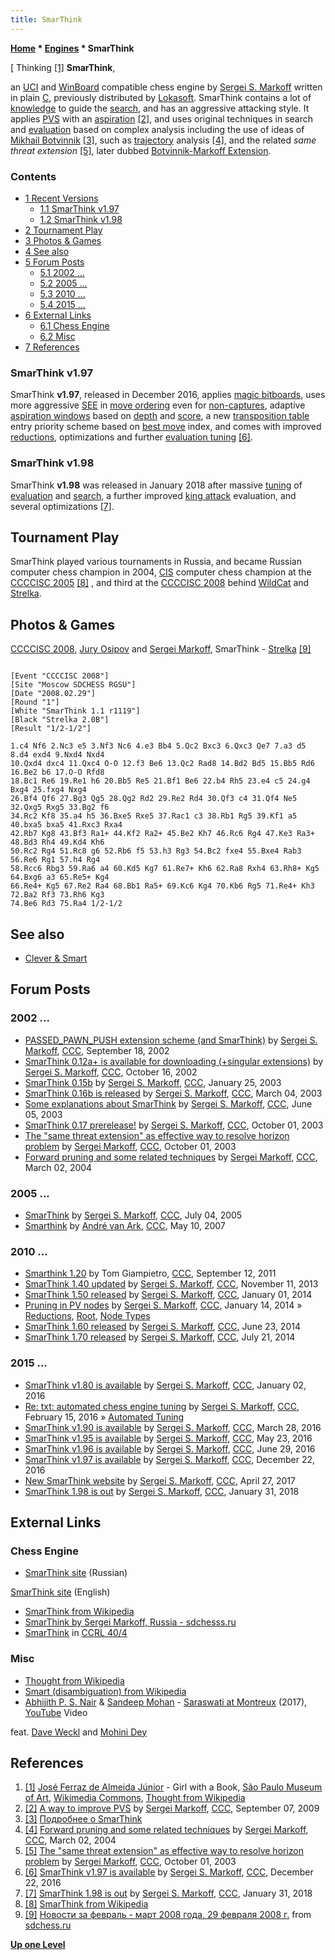 ```yaml
---
title: SmarThink
---
```

**[Home](Home "Home") \* [Engines](Engines "Engines") \* SmarThink**



[ Thinking <a id="cite-note-1" href="#cite-ref-1">[1]</a>
**SmarThink**,  

an [UCI](UCI "UCI") and [WinBoard](WinBoard "WinBoard") compatible chess engine by [Sergei S. Markoff](Sergei_Markoff "Sergei Markoff") written in plain [C](C "C"), previously distributed by [Lokasoft](Lokasoft "Lokasoft"). SmarThink contains a lot of [knowledge](Knowledge "Knowledge") to guide the [search](Search "Search"), and has an aggressive attacking style. It applies [PVS](Principal_Variation_Search "Principal Variation Search") with an [aspiration](Aspiration_Windows "Aspiration Windows") <a id="cite-note-2" href="#cite-ref-2">[2]</a>, and uses original techniques in search and [evaluation](Evaluation "Evaluation") based on complex analysis including the use of ideas of [Mikhail Botvinnik](Mikhail_Botvinnik "Mikhail Botvinnik") <a id="cite-note-3" href="#cite-ref-3">[3]</a>, such as [trajectory](Trajectory "Trajectory") analysis <a id="cite-note-4" href="#cite-ref-4">[4]</a>, and the related *same threat extension* <a id="cite-note-5" href="#cite-ref-5">[5]</a>, later dubbed [Botvinnik-Markoff Extension](Botvinnik-Markoff_Extension "Botvinnik-Markoff Extension").



### Contents


* [1 Recent Versions](#recent-versions)
	+ [1.1 SmarThink v1.97](#smarthink-v1.97)
	+ [1.2 SmarThink v1.98](#smarthink-v1.98)
* [2 Tournament Play](#tournament-play)
* [3 Photos & Games](#photos-.26-games)
* [4 See also](#see-also)
* [5 Forum Posts](#forum-posts)
	+ [5.1 2002 ...](#2002-...)
	+ [5.2 2005 ...](#2005-...)
	+ [5.3 2010 ...](#2010-...)
	+ [5.4 2015 ...](#2015-...)
* [6 External Links](#external-links)
	+ [6.1 Chess Engine](#chess-engine)
	+ [6.2 Misc](#misc)
* [7 References](#references)






### SmarThink v1.97


SmarThink **v1.97**, released in December 2016, applies [magic bitboards](Magic_Bitboards "Magic Bitboards"), uses more aggressive [SEE](Static_Exchange_Evaluation "Static Exchange Evaluation") in [move ordering](Move_Ordering "Move Ordering") even for [non-captures](Move_Ordering#NonCaptures "Move Ordering"), adaptive [aspiration windows](Aspiration_Windows "Aspiration Windows") based on [depth](Depth "Depth") and [score](Score "Score"), a new [transposition table](Transposition_Table "Transposition Table") entry priority scheme based on [best move](Best_Move "Best Move") index, and comes with improved [reductions](Reductions "Reductions"), optimizations and further [evaluation tuning](Automated_Tuning "Automated Tuning") <a id="cite-note-6" href="#cite-ref-6">[6]</a>. 



### SmarThink v1.98


SmarThink **v1.98** was released in January 2018 after massive [tuning](Automated_Tuning "Automated Tuning") of [evaluation](Evaluation "Evaluation") and [search](Search "Search"), a further improved [king attack](King_Safety "King Safety") evaluation, and several optimizations <a id="cite-note-7" href="#cite-ref-7">[7]</a>.



## Tournament Play


SmarThink played various tournaments in Russia, and became Russian computer chess champion in 2004, [CIS](https://en.wikipedia.org/wiki/Commonwealth_of_Independent_States) computer chess champion at the [CCCCISC 2005](index.php?title=CCCCISC_2005&action=edit&redlink=1 "CCCCISC 2005 (page does not exist)") <a id="cite-note-8" href="#cite-ref-8">[8]</a> , and third at the [CCCCISC 2008](CCCCISC_2008 "CCCCISC 2008") behind [WildCat](WildCat "WildCat") and [Strelka](Strelka "Strelka"). 



## Photos & Games


 [](http://www.sdchess.ru/febr_march_08.htm) 
[CCCCISC 2008](CCCCISC_2008 "CCCCISC 2008"), [Jury Osipov](Jury_Osipov "Jury Osipov") and [Sergei Markoff](Sergei_Markoff "Sergei Markoff"), SmarThink - [Strelka](Strelka "Strelka") <a id="cite-note-9" href="#cite-ref-9">[9]</a>




```

[Event "CCCCISC 2008"]
[Site "Moscow SDCHESS RGSU"]
[Date "2008.02.29"]
[Round "1"]
[White "SmarThink 1.1 r1119"]
[Black "Strelka 2.0B"]
[Result "1/2-1/2"]

1.c4 Nf6 2.Nc3 e5 3.Nf3 Nc6 4.e3 Bb4 5.Qc2 Bxc3 6.Qxc3 Qe7 7.a3 d5 8.d4 exd4 9.Nxd4 Nxd4 
10.Qxd4 dxc4 11.Qxc4 O-O 12.f3 Be6 13.Qc2 Rad8 14.Bd2 Bd5 15.Bb5 Rd6 16.Be2 b6 17.O-O Rfd8 
18.Bc1 Re6 19.Re1 h6 20.Bb5 Re5 21.Bf1 Be6 22.b4 Rh5 23.e4 c5 24.g4 Bxg4 25.fxg4 Nxg4 
26.Bf4 Qf6 27.Bg3 Qg5 28.Qg2 Rd2 29.Re2 Rd4 30.Qf3 c4 31.Qf4 Ne5 32.Qxg5 Rxg5 33.Bg2 f6 
34.Rc2 Kf8 35.a4 h5 36.Bxe5 Rxe5 37.Rac1 c3 38.Rb1 Rg5 39.Kf1 a5 40.bxa5 bxa5 41.Rxc3 Rxa4 
42.Rb7 Kg8 43.Bf3 Ra1+ 44.Kf2 Ra2+ 45.Be2 Kh7 46.Rc6 Rg4 47.Ke3 Ra3+ 48.Bd3 Rh4 49.Kd4 Kh6 
50.Rc2 Rg4 51.Rc8 g6 52.Rb6 f5 53.h3 Rg3 54.Bc2 fxe4 55.Bxe4 Rab3 56.Re6 Rg1 57.h4 Rg4 
58.Rcc6 Rbg3 59.Ra6 a4 60.Kd5 Kg7 61.Re7+ Kh6 62.Ra8 Rxh4 63.Rh8+ Kg5 64.Bxg6 a3 65.Re5+ Kg4 
66.Re4+ Kg5 67.Re2 Ra4 68.Bb1 Ra5+ 69.Kc6 Kg4 70.Kb6 Rg5 71.Re4+ Kh3 72.Ba2 Rf3 73.Rh6 Kg3 
74.Be6 Rd3 75.Ra4 1/2-1/2 

```

## See also


* [Clever & Smart](Clever_%26_Smart "Clever & Smart")


## Forum Posts


### 2002 ...


* [PASSED\_PAWN\_PUSH extension scheme (and SmarThink)](https://www.stmintz.com/ccc/index.php?id=252677) by [Sergei S. Markoff](Sergei_Markoff "Sergei Markoff"), [CCC](CCC "CCC"), September 18, 2002
* [SmarThink 0.12a+ is available for downloading (+singular extensions)](https://www.stmintz.com/ccc/index.php?id=259642) by [Sergei S. Markoff](Sergei_Markoff "Sergei Markoff"), [CCC](CCC "CCC"), October 16, 2002
* [SmarThink 0.15b](https://www.stmintz.com/ccc/index.php?id=279459) by [Sergei S. Markoff](Sergei_Markoff "Sergei Markoff"), [CCC](CCC "CCC"), January 25, 2003
* [SmarThink 0.16b is released](https://www.stmintz.com/ccc/index.php?id=287912) by [Sergei S. Markoff](Sergei_Markoff "Sergei Markoff"), [CCC](CCC "CCC"), March 04, 2003
* [Some explanations about SmarThink](https://www.stmintz.com/ccc/index.php?id=299525) by [Sergei S. Markoff](Sergei_Markoff "Sergei Markoff"), [CCC](CCC "CCC"), June 05, 2003
* [SmarThink 0.17 prerelease!](https://www.stmintz.com/ccc/index.php?id=318808) by [Sergei S. Markoff](Sergei_Markoff "Sergei Markoff"), [CCC](CCC "CCC"), October 01, 2003
* [The "same threat extension" as effective way to resolve horizon problem](https://www.stmintz.com/ccc/index.php?id=318833) by [Sergei Markoff](Sergei_Markoff "Sergei Markoff"), [CCC](CCC "CCC"), October 01, 2003
* [Forward pruning and some related techniques](https://www.stmintz.com/ccc/index.php?id=352384) by [Sergei Markoff](Sergei_Markoff "Sergei Markoff"), [CCC](CCC "CCC"), March 02, 2004


### 2005 ...


* [SmarThink](https://www.stmintz.com/ccc/index.php?id=434992) by [Sergei S. Markoff](Sergei_Markoff "Sergei Markoff"), [CCC](CCC "CCC"), July 04, 2005
* [Smarthink](http://www.talkchess.com/forum/viewtopic.php?t=13680) by [André van Ark](index.php?title=Andr%C3%A9_van_Ark&action=edit&redlink=1 "André van Ark (page does not exist)"), [CCC](CCC "CCC"), May 10, 2007


### 2010 ...


* [Smarthink 1.20](http://www.talkchess.com/forum/viewtopic.php?t=40365) by Tom Giampietro, [CCC](CCC "CCC"), September 12, 2011
* [SmarThink 1.40 updated](http://www.talkchess.com/forum/viewtopic.php?t=50024) by [Sergei S. Markoff](Sergei_Markoff "Sergei Markoff"), [CCC](CCC "CCC"), November 11, 2013
* [SmarThink 1.50 released](http://www.talkchess.com/forum/viewtopic.php?t=50713) by [Sergei S. Markoff](Sergei_Markoff "Sergei Markoff"), [CCC](CCC "CCC"), January 01, 2014
* [Pruning in PV nodes](http://www.talkchess.com/forum/viewtopic.php?t=50907) by [Sergei S. Markoff](Sergei_Markoff "Sergei Markoff"), [CCC](CCC "CCC"), January 14, 2014 » [Reductions](Reductions "Reductions"), [Root](Root "Root"), [Node Types](Node_Types "Node Types")
* [SmarThink 1.60 released](http://www.talkchess.com/forum/viewtopic.php?t=52732) by [Sergei S. Markoff](Sergei_Markoff "Sergei Markoff"), [CCC](CCC "CCC"), June 23, 2014
* [SmarThink 1.70 released](http://www.talkchess.com/forum/viewtopic.php?t=53036) by [Sergei S. Markoff](Sergei_Markoff "Sergei Markoff"), [CCC](CCC "CCC"), July 21, 2014


### 2015 ...


* [SmarThink v1.80 is available](http://www.talkchess.com/forum/viewtopic.php?t=58771) by [Sergei S. Markoff](Sergei_Markoff "Sergei Markoff"), [CCC](CCC "CCC"), January 02, 2016
* [Re: txt: automated chess engine tuning](http://www.talkchess.com/forum/viewtopic.php?t=55696&start=108) by [Sergei S. Markoff](Sergei_Markoff "Sergei Markoff"), [CCC](CCC "CCC"), February 15, 2016 » [Automated Tuning](Automated_Tuning "Automated Tuning")
* [SmarThink v1.90 is available](http://www.talkchess.com/forum/viewtopic.php?t=59669) by [Sergei S. Markoff](Sergei_Markoff "Sergei Markoff"), [CCC](CCC "CCC"), March 28, 2016
* [SmarThink v1.95 is available](http://www.talkchess.com/forum/viewtopic.php?t=60249) by [Sergei S. Markoff](Sergei_Markoff "Sergei Markoff"), [CCC](CCC "CCC"), May 23, 2016
* [SmarThink v1.96 is available](http://www.talkchess.com/forum/viewtopic.php?t=60638) by [Sergei S. Markoff](Sergei_Markoff "Sergei Markoff"), [CCC](CCC "CCC"), June 29, 2016
* [SmarThink v1.97 is available](http://www.talkchess.com/forum/viewtopic.php?t=62563) by [Sergei S. Markoff](Sergei_Markoff "Sergei Markoff"), [CCC](CCC "CCC"), December 22, 2016
* [New SmarThink website](http://www.talkchess.com/forum/viewtopic.php?t=63847) by [Sergei S. Markoff](Sergei_Markoff "Sergei Markoff"), [CCC](CCC "CCC"), April 27, 2017
* [SmarThink 1.98 is out](http://www.talkchess.com/forum/viewtopic.php?t=66464) by [Sergei S. Markoff](Sergei_Markoff "Sergei Markoff"), [CCC](CCC "CCC"), January 31, 2018


## External Links


### Chess Engine


* [SmarThink site](http://smarthink.ru/) (Russian)


 [SmarThink site](http://smarthink.ru/index_en.html) (English)
* [SmarThink from Wikipedia](https://en.wikipedia.org/wiki/SmarThink)
* [SmarThink by Sergei Markoff, Russia - sdchesss.ru](http://www.sdchess.ru/smarthink.htm)
* [SmarThink](http://www.computerchess.org.uk/ccrl/404/cgi/compare_engines.cgi?family=SmarThink&print=Rating+list&print=Results+table&print=LOS+table&print=Ponder+hit+table&print=Eval+difference+table&print=Comopp+gamenum+table&print=Overlap+table&print=Score+with+common+opponents) in [CCRL 40/4](CCRL "CCRL")


### Misc


* [Thought from Wikipedia](https://en.wikipedia.org/wiki/Thought)
* [Smart (disambiguation) from Wikipedia](https://en.wikipedia.org/wiki/Smart)
* [Abhijith P. S. Nair](Category:Abhijith_P._S._Nair "Category:Abhijith P. S. Nair") & [Sandeep Mohan](Category:Sandeep_Mohan "Category:Sandeep Mohan") - [Saraswati at Montreux](https://abhijithviolin.bandcamp.com/track/saraswati-at-montreux-abhijith-sandeep-ft-dave-weckl-mohini-dey) (2017), [YouTube](https://en.wikipedia.org/wiki/YouTube) Video


 feat. [Dave Weckl](Category:Dave_Weckl "Category:Dave Weckl") and [Mohini Dey](Category:Mohini_Dey "Category:Mohini Dey")

## References


1. <a id="cite-ref-1" href="#cite-note-1">[1]</a> [José Ferraz de Almeida Júnior](index.php?title=Category:Jos%C3%A9_Ferraz_de_Almeida_J%C3%BAnior&action=edit&redlink=1 "Category:José Ferraz de Almeida Júnior (page does not exist)") - Girl with a Book, [São Paulo Museum of Art](https://en.wikipedia.org/wiki/S%C3%A3o_Paulo_Museum_of_Art), [Wikimedia Commons](https://en.wikipedia.org/wiki/Wikimedia_Commons), [Thought from Wikipedia](https://en.wikipedia.org/wiki/Thought)
2. <a id="cite-ref-2" href="#cite-note-2">[2]</a> [A way to improve PVS](http://www.talkchess.com/forum/viewtopic.php?t=29681) by [Sergei Markoff](Sergei_Markoff "Sergei Markoff"), [CCC](CCC "CCC"), September 07, 2009
3. <a id="cite-ref-3" href="#cite-note-3">[3]</a> [Подробнее о SmarThink](http://www.aigroup.narod.ru/detailsr.htm)
4. <a id="cite-ref-4" href="#cite-note-4">[4]</a> [Forward pruning and some related techniques](https://www.stmintz.com/ccc/index.php?id=352384) by [Sergei Markoff](Sergei_Markoff "Sergei Markoff"), [CCC](CCC "CCC"), March 02, 2004
5. <a id="cite-ref-5" href="#cite-note-5">[5]</a> [The "same threat extension" as effective way to resolve horizon problem](https://www.stmintz.com/ccc/index.php?id=318833) by [Sergei Markoff](Sergei_Markoff "Sergei Markoff"), [CCC](CCC "CCC"), October 01, 2003
6. <a id="cite-ref-6" href="#cite-note-6">[6]</a> [SmarThink v1.97 is available](http://www.talkchess.com/forum/viewtopic.php?t=62563) by [Sergei S. Markoff](Sergei_Markoff "Sergei Markoff"), [CCC](CCC "CCC"), December 22, 2016
7. <a id="cite-ref-7" href="#cite-note-7">[7]</a> [SmarThink 1.98 is out](http://www.talkchess.com/forum/viewtopic.php?t=66464) by [Sergei S. Markoff](Sergei_Markoff "Sergei Markoff"), [CCC](CCC "CCC"), January 31, 2018
8. <a id="cite-ref-8" href="#cite-note-8">[8]</a> [SmarThink from Wikipedia](https://en.wikipedia.org/wiki/SmarThink)
9. <a id="cite-ref-9" href="#cite-note-9">[9]</a> [Новости за февраль - март 2008 года, 29 февраля 2008 г.](http://www.sdchess.ru/febr_march_08.htm) from [sdchess.ru](http://www.sdchess.ru/)

**[Up one Level](Engines "Engines")**







 
